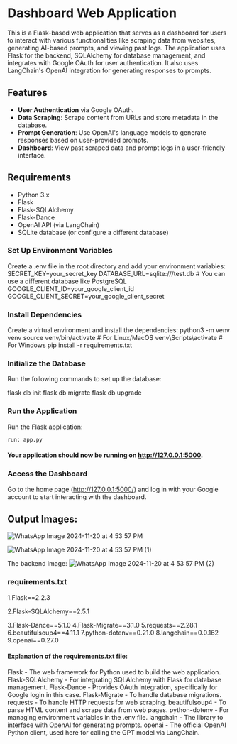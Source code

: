 # Dashboard Web Application

This is a Flask-based web application that serves as a dashboard for users to interact with various functionalities like scraping data from websites, generating AI-based prompts, and viewing past logs. The application uses Flask for the backend, SQLAlchemy for database management, and integrates with Google OAuth for user authentication. It also uses LangChain's OpenAI integration for generating responses to prompts.

## Features
- **User Authentication** via Google OAuth.
- **Data Scraping**: Scrape content from URLs and store metadata in the database.
- **Prompt Generation**: Use OpenAI's language models to generate responses based on user-provided prompts.
- **Dashboard**: View past scraped data and prompt logs in a user-friendly interface.

## Requirements

- Python 3.x
- Flask
- Flask-SQLAlchemy
- Flask-Dance
- OpenAI API (via LangChain)
- SQLite database (or configure a different database)

### Set Up Environment Variables
 Create a .env file in the root directory and add your environment variables:
 SECRET_KEY=your_secret_key
 DATABASE_URL=sqlite:///test.db  # You can use a different database like PostgreSQL
 GOOGLE_CLIENT_ID=your_google_client_id
 GOOGLE_CLIENT_SECRET=your_google_client_secret

###  Install Dependencies
 Create a virtual environment and install the dependencies:
 python3 -m venv venv
 source venv/bin/activate  # For Linux/MacOS
 venv\Scripts\activate  # For Windows
 pip install -r requirements.txt

### Initialize the Database
 Run the following commands to set up the database:

flask db init
flask db migrate
flask db upgrade

### Run the Application
Run the Flask application:
    
    run: app.py

#### Your application should now be running on http://127.0.0.1:5000.

### Access the Dashboard
Go to the home page (http://127.0.0.1:5000/) and log in with your Google account to start interacting with the dashboard.

## Output Images:
![WhatsApp Image 2024-11-20 at 4 53 57 PM](https://github.com/user-attachments/assets/bca15799-034f-421a-8361-7be4509fc24f)

![WhatsApp Image 2024-11-20 at 4 53 57 PM (1)](https://github.com/user-attachments/assets/e9544e47-3e9d-4367-b0d2-d05d22268c29)

The backend image:
![WhatsApp Image 2024-11-20 at 4 53 57 PM (2)](https://github.com/user-attachments/assets/4313d8b5-3256-4874-b3f4-3cadd0c995f7)

### **requirements.txt**

 1.Flask==2.2.3
 
 2.Flask-SQLAlchemy==2.5.1

 3.Flask-Dance==5.1.0
4.Flask-Migrate==3.1.0
5.requests==2.28.1
6.beautifulsoup4==4.11.1
7.python-dotenv==0.21.0
8.langchain==0.0.162
9.openai==0.27.0

#### Explanation of the requirements.txt file:
Flask - The web framework for Python used to build the web application.
Flask-SQLAlchemy - For integrating SQLAlchemy with Flask for database management.
Flask-Dance - Provides OAuth integration, specifically for Google login in this case.
Flask-Migrate - To handle database migrations.
requests - To handle HTTP requests for web scraping.
beautifulsoup4 - To parse HTML content and scrape data from web pages.
python-dotenv - For managing environment variables in the .env file.
langchain - The library to interface with OpenAI for generating prompts.
openai - The official OpenAI Python client, used here for calling the GPT model via LangChain.


